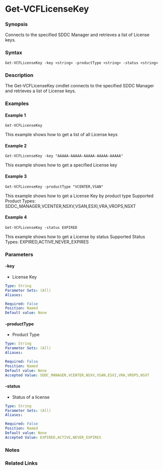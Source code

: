# Get-VCFLicenseKey

### Synopsis
Connects to the specified SDDC Manager and retrieves a list of License keys.

### Syntax
```
Get-VCFLicenseKey -key <string> -productType <string> -status <string>
```

### Description
The Get-VCFLicenseKey cmdlet connects to the specified SDDC Manager and retrieves a list of License keys.

### Examples
#### Example 1
```
Get-VCFLicenseKey
```
This example shows how to get a list of all License keys

#### Example 2
```
Get-VCFLicenseKey -key "AAAAA-AAAAA-AAAAA-AAAAA-AAAAA"
```
This example shows how to get a specified License key

#### Example 3
```
Get-VCFLicenseKey -productType "VCENTER,VSAN"
```
This example shows how to get a License Key by product type
Supported Product Types: SDDC_MANAGER,VCENTER,NSXV,VSAN,ESXI,VRA,VROPS,NSXT

#### Example 4
```
Get-VCFLicenseKey -status EXPIRED
```
This example shows how to get a License by status
Supported Status Types: EXPIRED,ACTIVE,NEVER_EXPIRES

### Parameters

#### -key
- License Key

```yaml
Type: String
Parameter Sets: (All)
Aliases:

Required: False
Position: Named
Default value: None
```

#### -productType
- Product Type

```yaml
Type: String
Parameter Sets: (All)
Aliases:

Required: False
Position: Named
Default value: None
Accepted Value: SDDC_MANAGER,VCENTER,NSXV,VSAN,ESXI,VRA,VROPS,NSXT
```

#### -status
- Status of a license

```yaml
Type: String
Parameter Sets: (All)
Aliases:

Required: False
Position: Named
Default value: None
Accepted Value: EXPIRED,ACTIVE,NEVER_EXPIRES
```

### Notes

### Related Links
